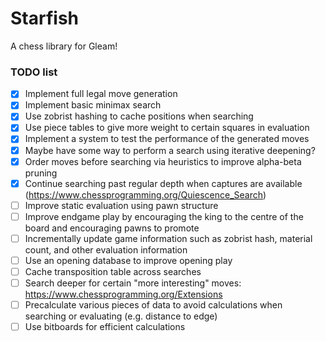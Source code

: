# Starfish

A chess library for Gleam!

### TODO list
- [x] Implement full legal move generation
- [x] Implement basic minimax search
- [x] Use zobrist hashing to cache positions when searching
- [x] Use piece tables to give more weight to certain squares in evaluation
- [x] Implement a system to test the performance of the generated moves
- [x] Maybe have some way to perform a search using iterative deepening?
- [x] Order moves before searching via heuristics to improve alpha-beta pruning
- [x] Continue searching past regular depth when captures are available (https://www.chessprogramming.org/Quiescence_Search)
- [ ] Improve static evaluation using pawn structure
- [ ] Improve endgame play by encouraging the king to the centre of the board and encouraging pawns to promote
- [ ] Incrementally update game information such as zobrist hash, material count, and other evaluation information
- [ ] Use an opening database to improve opening play
- [ ] Cache transposition table across searches
- [ ] Search deeper for certain "more interesting" moves: https://www.chessprogramming.org/Extensions
- [ ] Precalculate various pieces of data to avoid calculations when searching or evaluating (e.g. distance to edge)
- [ ] Use bitboards for efficient calculations
